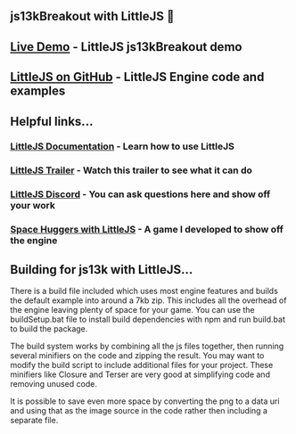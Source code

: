 ## js13kBreakout with LittleJS 🚂

## [Live Demo](https://breakouts.js13kgames.com/LittleJS/) - LittleJS js13kBreakout demo

## [LittleJS on GitHub](https://github.com/KilledByAPixel/LittleJS) - LittleJS Engine code and examples

## Helpful links...

### [LittleJS Documentation](https://killedbyapixel.github.io/LittleJS/docs) - Learn how to use LittleJS
###  [LittleJS Trailer](https://youtu.be/chuBzGjv7Ms) - Watch this trailer to see what it can do
### [LittleJS Discord](https://discord.gg/zb7hcGkyZe) - You can ask questions here and show off your work
### [Space Huggers with LittleJS](https://www.newgrounds.com/portal/view/819609) - A game I developed to show off the engine

## Building for js13k with LittleJS...

There is a build file included which uses most engine features and builds the default example into around a 7kb zip. This includes all the overhead of the engine leaving plenty of space for your game. You can use the buildSetup.bat file to install build dependencies with npm and run build.bat to build the package.

The build system works by combining all the js files together, then running several minifiers on the code and zipping the result. You may want to modify the build script to include additional files for your project. These minifiers like Closure and Terser are very good at simplifying code and removing unused code.

It is possible to save even more space by converting the png to a data uri and using that as the image source in the code rather then including a separate file.
